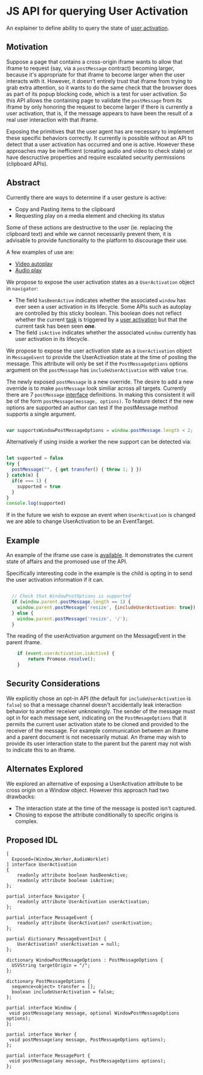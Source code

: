 # JS API for querying User Activation
An explainer to define ability to query the state of [user activation](https://html.spec.whatwg.org/multipage/interaction.html#activation).

## Motivation

Suppose a page that contains a cross-origin iframe wants to allow that iframe to request
(say, via a `postMessage` contract) becoming larger, because it's appropriate for that
iframe to become larger when the user interacts with it. However, it doesn't entirely
trust that iframe from trying to grab extra attention, so it wants to do the same check
that the browser does as part of its popup blocking code, which is a test for user
activation. So this API allows the containing page to validate the `postMessage`
from its iframe by only honoring the request to become larger if there is currently
a user activation, that is, if the message appears to have been the result of a real
user interaction with that iframe.

Exposing the primitives that the user agent has are necessary to implement these
specific behaviors correctly. It currently is possible without an API to detect
that a user activation has occurred and one is active. However these approaches
may be inefficient (creating audio and video to check state) or have descructive
properties and require escalated security permissions (clipboard APIs).

## Abstract

Currently there are ways to determine if a user gesture is active:
* Copy and Pasting items to the clipboard
* Requesting play on a media element and checking its status

Some of these actions are destructive to the user (ie. replacing
the clipboard text) and while we cannot necessarily prevent them,
it is advisable to provide functionality to the platform to
discourage their use.

A few examples of use are:
* [Video autoplay](https://github.com/ampproject/amphtml/blob/f7bb404d853df97645bb1a38fffc28b7efac16b8/src/utils/video.js#L26)
* [Audio play](https://github.com/ampproject/amphtml/blob/e32fdddfa38e043cd1df102d50e6d12911e1227e/extensions/amp-iframe/0.1/amp-iframe.js#L675)

We propose to expose the user activation states as a `UserActivation` object in `navigator`:
* The field `hasBeenActive` indicates whether the associated `window` has ever seen a user activation in its lifecycle. Some APIs such
as autoplay are controlled by this sticky boolean. This boolean does not reflect whether the current [task](https://html.spec.whatwg.org/multipage/webappapis.html#concept-task) is triggered by a [user activation](https://html.spec.whatwg.org/multipage/interaction.html#activation) but that the current task has been seen **one**.
* The field `isActive` indicates whether the associated `window` currently has user activation in its lifecycle.

We propose to expose the user activation state as a `UserActivation` object in `MessageEvent` to provide the UserActivation state at the time of posting the message. This attribute will only be set if the `PostMessageOptions` options argument on the `postMessage` has `includeUserActivation` with value `true`.

The newly exposed `postMessage` is a new override. The desire to add a new override is to make `postMessage` look similiar across all targets. Currently there are 7 `postMessage` [interface](https://gist.github.com/domenic/d0ea64893c255445574fd535ca89731f) definitions. In making this consistent it will be of the form `postMessage(message, options)`. To feature detect if the new options are supported an author can test if the postMessage method supports a single argument.

```javascript

var supportsWindowPostMessageOptions = window.postMessage.length < 2;

```

Alternatively if using inside a worker the new support can be detected via:

```javascript

let supported = false
try {
  postMessage("", { get transfer() { throw 1; } })
} catch(e) {
  if(e === 1) {
    supported = true
  }
}
console.log(supported)

```

If in the future we wish to expose an event when `UserActivation` is changed we are able to change UserActivation to be an
EventTarget.


## Example

An example of the iframe use case is [available](https://dtapuska.github.io/useractivation/example.html). It demonstrates the
current state of affairs and the promosed use of the API.

Specifically interesting code in the example is the child is opting in to send the user activation information if it can.

```javascript

  // Check that WindowPostOptions is supported
  if (window.parent.postMessage.length == 1) {
    window.parent.postMessage('resize', {includeUserActivation: true});
  } else {
    window.parent.postMessage('resize', '/');
  }

```

The reading of the userActivation argument on the MessageEvent in the parent iframe.

```javascript
    if (event.userActivation.isActive) {
        return Promose.resolve();
    }
```


## Security Considerations

We explicitly chose an opt-in API (the default for `includeUserActivation` is `false`) so that a message channel doesn't accidentally
leak interaction behavior to another receiver unknowingly. The sender of the message must opt in for each message sent, indicating on the
`PostMesageOptions` that it permits the current user activation state to be cloned and provided to the receiver of the message.
For example communication between an iframe and a parent document is not necessarily mutual. An iframe may wish to provide its
user interaction state to the parent but the parent may not wish to indicate this to an iframe.

## Alternates Explored

We explored an alternative of exposing a UserActivation attribute to be cross origin on a Window object. However this approach had
two drawbacks:
* The interaction state at the time of the message is posted isn't captured.
* Chosing to expose the attribute conditionally to specific origins is complex.

## Proposed IDL

```WebIDL
[
  Exposed=(Window,Worker,AudioWorklet)
] interface UserActivation
{
    readonly attribute boolean hasBeenActive;
    readonly attribute boolean isActive;
};

partial interface Navigator {
    readonly attribute UserActivation userActivation;
};

partial interface MessageEvent {
    readonly attribute UserActivation? userActivation;
};

partial dictionary MessageEventInit {
    UserActivation? userActivation = null;
};

dictionary WindowPostMessageOptions : PostMessageOptions {
  USVString targetOrigin = "/";
};

dictionary PostMessageOptions {
  sequence<object> transfer = [];
  boolean includeUserActivation = false;
};

partial interface Window {
 void postMessage(any message, optional WindowPostMessageOptions options);
};

partial interface Worker {
 void postMessage(any message, PostMessageOptions options);
};

partial interface MessagePort {
 void postMessage(any message, PostMessageOptions options);
};

```
